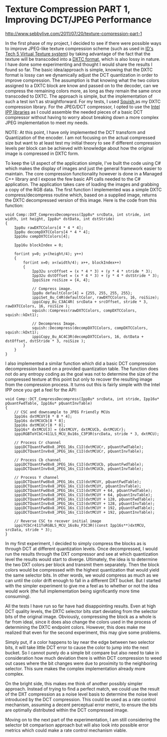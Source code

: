 # Texture Compression PART 1, Improving DCT/JPEG Performance

http://www.sebbylive.com/2011/07/20/texture-compression-part-1

In the first phase of my project, I decided to see if there were possible ways to improve JPEG-like texture compression scheme (such as used in [ID's Tech 5 Virtual Texture system](http://en.wikipedia.org/wiki/Id_Tech_5)) by taking advantage of the fact that the texture will be transcoded into a [DXTC format](http://en.wikipedia.org/wiki/S3_Texture_Compression), which is also lossy in nature. I have done some experimenting and thought I would share the results I found so far. The basic idea/approach is simple, knowing that the DXTC format is lossy can we dynamically adjust the DCT quantization in order to improve compression. The assumption is that knowing what the two colors assigned to a DXTC block are know and passed on to the decoder, can we compress the remaining colors more, as long as they remain the same once transcoded to DXTC. The approach is simple, but the implementation of such a test isn't as straightforward. For my tests, I used <a href="/web/20121228104422/http://code.google.com/p/libsquish/" target="_blank">Squish </a>as my DXTC compression library. For the JPEG/DCT compressor, I opted to use the <a href="/web/20121228104422/http://www.google.com/url?sa=t&source=web&cd=1&ved=0CB4QFjAA&url=http%3A%2F%2Fsoftware.intel.com%2Fen-us%2Farticles%2Fintel-ipp%2F&ei=oaQlTuCzGfLXiALAsp3wCQ&usg=AFQjCNHhKtx8RepzsoHHxjL-aroM8ZOZOQ" target="_blank">Intel IPP libraries</a> as I could assemble the needed pieces of a basic DCT compressor without having to worry about breaking down a more complex JPEG implementation to meet my needs.

NOTE: At this point, I have only implemented the DCT transform and Quantization of the encoder. I am not focusing on the actual compressed size but want to at least test my initial theory to see if different compression levels per block can be achieved with knowledge about how the original image is compressed in DXTC form.

To keep the UI aspect of the application simple, I've built the code using C# which makes the display of images and just the general framework easier to maintain. The core compression functionality however is done in a Managed C++ library and I expose the few basic API calls needed to the C# application. The application takes care of loading the images and grabbing a copy of the RGB data. The first function I implemented was a simple DXTC compress/decompress routine which, based on a supplied image, returns the DXTC decompressed version of this image. Here is the code from this function:

	void Comp::DXT_CompressDecompress(Ipp8u* srcData, int stride, int width, int height, Ipp8u* dstData, int dstStride)
	{
		Ipp8u rawDXTCColors[4 * 4 * 4];
		Ipp8u decompDXTCColors[4 * 4 * 4];
		Ipp16u compDXTCColors[4];
		
		Ipp16u blockIndex = 0;
		
		for(int y=0; y<(height/4); y++)
		{
			for(int x=0; x<(width/4); x++, blockIndex++)
			{
				Ipp32u srcOffset = (x * 4 * 3) + (y * 4 * stride * 3);
				Ipp32u dstOffset = (x * 4 * 3) + (y * 4 * dstStride * 3);
				IppiSize roiSize = {4, 4};
				
				// Compress image.
				Ipp8u defaultColor[4] = {255, 255, 255, 255};
				ippiSet_8u_C4R(defaultColor, rawDXTCColors, 16, roiSize);
				ippiCopy_8u_C3AC4R( srcData + srcOffset, stride * 3, rawDXTCColors, 16, roiSize );
				squish::Compress(rawDXTCColors, compDXTCColors, squish::kDxt1);
				
				// Decompress Image.
				squish::Decompress(decompDXTCColors, compDXTCColors, squish::kDxt1);
				ippiCopy_8u_AC4C3R(decompDXTCColors, 16, dstData + dstOffset, dstStride * 3, roiSize );
			}
		}
	}

I also implemented a similar function which did a basic DCT compression decompression based on a provided quantization table. The function does not do any entropy coding as the goal was not to determine the size of the compressed texture at this point but only to recover the resulting image from the compression process. It turns out this is fairly simple with the Intel IPP once you get a feel for the API:

	void Comp::DCT_CompressDecompress(Ipp8u* srcData, int stride, Ipp16u* pQuantFwdTable, Ipp16u* pQuantInvTable)
	{
		// CSC and downsample to JPEG Friendly MCUs
		Ipp16s dxtMCUY[8 * 8 * 4];
		Ipp16s dxtMCUCb[8 * 8];
		Ipp16s dxtMCUCr[8 * 8];
		Ipp16s* dxtMCU[3] = {dxtMCUY, dxtMCUCb, dxtMCUCr};
		ippiRGBToYCbCr411LS_MCU_8u16s_C3P3R(srcData, stride * 3, dxtMCU);
		
		// Process Cr channel
		ippiDCTQuantFwd8x8_JPEG_16s_C1I(dxtMCUCr, pQuantFwdTable);
		ippiDCTQuantInv8x8_JPEG_16s_C1I(dxtMCUCr, pQuantInvTable);
		
		// Process Cb channel
		ippiDCTQuantFwd8x8_JPEG_16s_C1I(dxtMCUCb, pQuantFwdTable);
		ippiDCTQuantInv8x8_JPEG_16s_C1I(dxtMCUCb, pQuantInvTable);
		
		// Process Y channel
		ippiDCTQuantFwd8x8_JPEG_16s_C1I(dxtMCUY, pQuantFwdTable);
		ippiDCTQuantInv8x8_JPEG_16s_C1I(dxtMCUY, pQuantInvTable);
		ippiDCTQuantFwd8x8_JPEG_16s_C1I(dxtMCUY + 64, pQuantFwdTable);
		ippiDCTQuantInv8x8_JPEG_16s_C1I(dxtMCUY + 64, pQuantInvTable);
		ippiDCTQuantFwd8x8_JPEG_16s_C1I(dxtMCUY + 128, pQuantFwdTable);
		ippiDCTQuantInv8x8_JPEG_16s_C1I(dxtMCUY + 128, pQuantInvTable);
		ippiDCTQuantFwd8x8_JPEG_16s_C1I(dxtMCUY + 192, pQuantFwdTable);
		ippiDCTQuantInv8x8_JPEG_16s_C1I(dxtMCUY + 192, pQuantInvTable);
		
		// Reverse CSC to recover initial image
		ippiYCbCr411ToRGBLS_MCU_16s8u_P3C3R((const Ipp16s**)dxtMCU, srcData, stride * 3);
	}

In my first experiment, I decided to simply compress the blocks as is through DCT at different quantization levels. Once decompressed, I would run the results through the DXT compressor and see at which quantization level the results would start to diverge. Ultimately, the idea is to determine the two DXT colors per block and transmit them separately. Then the block colors would be compressed with the highest quantization that would yield the same selector bits. In other words, we would compress as much as we can until the color drift enough to fall in a different DXT bucket. But I started with the simpler experiment to give me a feel as to whether or not the idea would work (the full implementation being significantly more time consuming).

All the tests I have run so far have had disappointing results. Even at high DCT quality levels, the DXTC selector bits start deviating from the selector bits of the original image. Obviously, compressing the block as a whole is far from ideal, since it does also change the colors used in the process of determining the DXTC endpoint colors. However, this does make me realized that even for the second experiment, this may give some problems.

Simply put, if a color happens to lay near the edge between two selector bits, it will take little DCT error to cause the color to jump into the next bucket. So I cannot purely do a simple bit compare but also need to take in consideration how much deviation there is within DCT compression to weed out cases where the bit changes were due to proximity to the neighboring selector. This sure makes the complex implementation already more complex.

On the bright side, this makes me think of another possibly simpler approach. Instead of trying to find a perfect match, we could use the result of the DXT compression as a noise level basis to determine the noise level introduced by the DCT compression. This could be used as a rate control mechanism, assuming a decent perceptual error metric, to ensure the bits are optimally distributed within the DCT compressed image.

Moving on to the next part of the experimentation, I am still considering the selector bit comparison approach but will also look into possible error metrics which could make a rate control mechanism viable.
